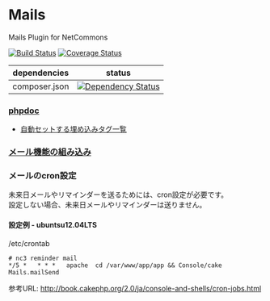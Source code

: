 # Mails
Mails Plugin for NetCommons

[![Build Status](https://travis-ci.org/NetCommons3/Mails.svg?branch=master)](https://travis-ci.org/NetCommons3/Mails)
[![Coverage Status](https://img.shields.io/coveralls/NetCommons3/Mails.svg)](https://coveralls.io/r/NetCommons3/Mails?branch=master)

| dependencies | status |
| ------------ | ------ |
| composer.json | [![Dependency Status](https://www.versioneye.com/user/projects/5665251b846d41000a000471/badge.svg?style=flat)](https://www.versioneye.com/user/projects/5665251b846d41000a000471) |

### [phpdoc](https://netcommons3.github.io/NetCommons3Docs/phpdoc/Mails/)

* [自動セットする埋め込みタグ一覧](https://netcommons3.github.io/NetCommons3Docs/phpdoc/Mails/classes/NetCommonsMailAssignTag.html)

### [メール機能の組み込み](https://github.com/NetCommons3/NetCommons3/wiki/メール組み込み)

### メールのcron設定

未来日メールやリマインダーを送るためには、cron設定が必要です。<br />
設定しない場合、未来日メールやリマインダーは送りません。<br />

#### 設定例 - ubuntsu12.04LTS

/etc/crontab
```
# nc3 reminder mail
*/5 *	* * *	apache	cd /var/www/app/app && Console/cake Mails.mailSend
```

参考URL: http://book.cakephp.org/2.0/ja/console-and-shells/cron-jobs.html

